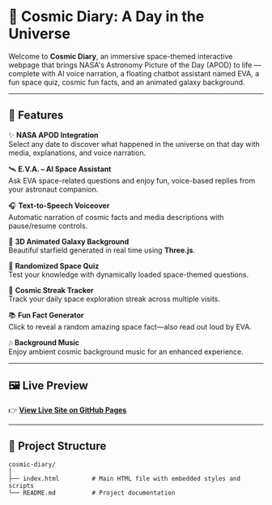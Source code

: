 # 🌌 Cosmic Diary: A Day in the Universe

Welcome to **Cosmic Diary**, an immersive space-themed interactive webpage that brings NASA's Astronomy Picture of the Day (APOD) to life — complete with AI voice narration, a floating chatbot assistant named EVA, a fun space quiz, cosmic fun facts, and an animated galaxy background.

---

## 🚀 Features

✨ **NASA APOD Integration**  
Select any date to discover what happened in the universe on that day with media, explanations, and voice narration.

🛰 **E.V.A. – AI Space Assistant**  
Ask EVA space-related questions and enjoy fun, voice-based replies from your astronaut companion.

🎧 **Text-to-Speech Voiceover**  
Automatic narration of cosmic facts and media descriptions with pause/resume controls.

🌠 **3D Animated Galaxy Background**  
Beautiful starfield generated in real time using **Three.js**.

🧠 **Randomized Space Quiz**  
Test your knowledge with dynamically loaded space-themed questions.

📆 **Cosmic Streak Tracker**  
Track your daily space exploration streak across multiple visits.

📚 **Fun Fact Generator**  
Click to reveal a random amazing space fact—also read out loud by EVA.

🎶 **Background Music**  
Enjoy ambient cosmic background music for an enhanced experience.

---

## 🖼 Live Preview

👉 [**View Live Site on GitHub Pages**](https://your-username.github.io/cosmic-diary)

---

## 📁 Project Structure

```plaintext
cosmic-diary/
│
├── index.html         # Main HTML file with embedded styles and scripts
└── README.md          # Project documentation
